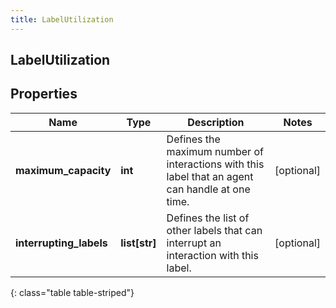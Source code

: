 ```yaml
---
title: LabelUtilization
---
```

## LabelUtilization

## Properties

|Name | Type | Description | Notes|
|------------ | ------------- | ------------- | -------------|
| **maximum_capacity** | **int** | Defines the maximum number of interactions with this label that an agent can handle at one time. | [optional] |
| **interrupting_labels** | **list[str]** | Defines the list of other labels that can interrupt an interaction with this label. | [optional] |
{: class="table table-striped"}


